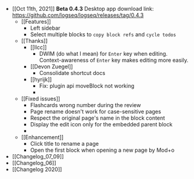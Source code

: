 - [[Oct 11th, 2021]]
  **Beta 0.4.3**
  Desktop app download link: https://github.com/logseq/logseq/releases/tag/0.4.3
	- [[Features]]
		- Left sidebar
		- Select multiple blocks to `copy block refs` and `cycle todos`
	- [[Thanks]]
		- [[llcc]]
			- DWIM (do what I mean) for `Enter` key when editing.  
			  Context-awareness of `Enter` key makes editing more easily.
		- [[Devon Zuegel]]
			- Consolidate shortcut docs
		- [[hyrijk]]
			- Fix: plugin api moveBlock not working
			-
	- [[Fixed issues]]
		- Flashcards wrong number during the review
		- Page rename doesn't work for case-sensitive pages
		- Respect the original page's name in the block content
		- Display the edit icon only for the embedded parent block
		-
	- [[Enhancement]]
		- Click title to rename a page
		- Open the first block when opening a new page by Mod+o
- [[Changelog_07_09]]
- [[Changelog_06]]
- [[Changelog 2020]]
